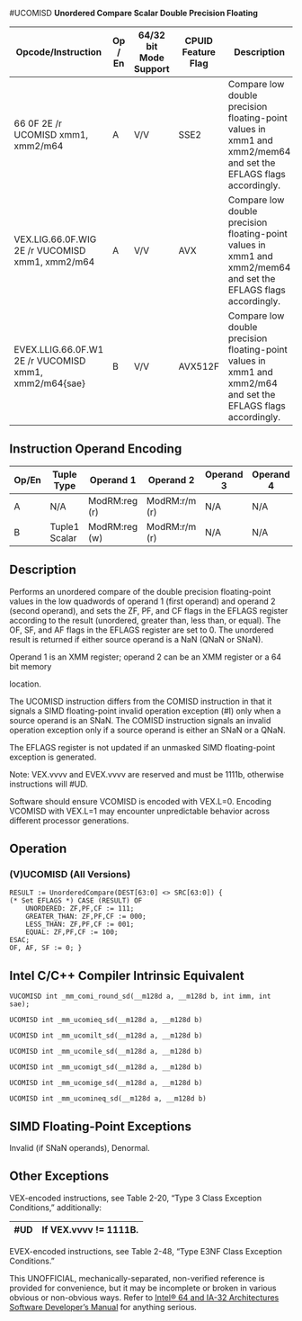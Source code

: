 #UCOMISD
**Unordered Compare Scalar Double Precision Floating**

| Opcode/Instruction                                    | Op / En | 64/32 bit Mode Support | CPUID Feature Flag | Description                                                                                                     |
| ----------------------------------------------------- | ------- | ---------------------- | ------------------ | --------------------------------------------------------------------------------------------------------------- |
| 66 0F 2E /r UCOMISD xmm1, xmm2/m64                    | A       | V/V                    | SSE2               | Compare low double precision floating-point values in xmm1 and xmm2/mem64 and set the EFLAGS flags accordingly. |
| VEX.LIG.66.0F.WIG 2E /r VUCOMISD xmm1, xmm2/m64       | A       | V/V                    | AVX                | Compare low double precision floating-point values in xmm1 and xmm2/mem64 and set the EFLAGS flags accordingly. |
| EVEX.LLIG.66.0F.W1 2E /r VUCOMISD xmm1, xmm2/m64{sae} | B       | V/V                    | AVX512F            | Compare low double precision floating-point values in xmm1 and xmm2/m64 and set the EFLAGS flags accordingly.   |

## Instruction Operand Encoding

| Op/En | Tuple Type    | Operand 1     | Operand 2     | Operand 3 | Operand 4 |
| ----- | ------------- | ------------- | ------------- | --------- | --------- |
| A     | N/A           | ModRM:reg (r) | ModRM:r/m (r) | N/A       | N/A       |
| B     | Tuple1 Scalar | ModRM:reg (w) | ModRM:r/m (r) | N/A       | N/A       |

## Description

Performs an unordered compare of the double precision floating-point values in the low quadwords of operand 1 (first operand) and operand 2 (second operand), and sets the ZF, PF, and CF flags in the EFLAGS register according to the result (unordered, greater than, less than, or equal). The OF, SF, and AF flags in the EFLAGS register are set to 0. The unordered result is returned if either source operand is a NaN (QNaN or SNaN).

Operand 1 is an XMM register; operand 2 can be an XMM register or a 64 bit memory

location.

The UCOMISD instruction differs from the COMISD instruction in that it signals a SIMD floating-point invalid operation exception (#​I) only when a source operand is an SNaN. The COMISD instruction signals an invalid operation exception only if a source operand is either an SNaN or a QNaN.

The EFLAGS register is not updated if an unmasked SIMD floating-point exception is generated.

Note: VEX.vvvv and EVEX.vvvv are reserved and must be 1111b, otherwise instructions will #​​​UD.

Software should ensure VCOMISD is encoded with VEX.L=0. Encoding VCOMISD with VEX.L=1 may encounter unpredictable behavior across different processor generations.

## Operation

### (V)UCOMISD (All Versions)

```
RESULT := UnorderedCompare(DEST[63:0] <> SRC[63:0]) {
(* Set EFLAGS *) CASE (RESULT) OF
    UNORDERED: ZF,PF,CF := 111;
    GREATER_THAN: ZF,PF,CF := 000;
    LESS_THAN: ZF,PF,CF := 001;
    EQUAL: ZF,PF,CF := 100;
ESAC;
OF, AF, SF := 0; }

```

## Intel C/C++ Compiler Intrinsic Equivalent

```
VUCOMISD int _mm_comi_round_sd(__m128d a, __m128d b, int imm, int sae);

```

```
UCOMISD int _mm_ucomieq_sd(__m128d a, __m128d b)

```

```
UCOMISD int _mm_ucomilt_sd(__m128d a, __m128d b)

```

```
UCOMISD int _mm_ucomile_sd(__m128d a, __m128d b)

```

```
UCOMISD int _mm_ucomigt_sd(__m128d a, __m128d b)

```

```
UCOMISD int _mm_ucomige_sd(__m128d a, __m128d b)

```

```
UCOMISD int _mm_ucomineq_sd(__m128d a, __m128d b)

```

## SIMD Floating-Point Exceptions

Invalid (if SNaN operands), Denormal.

## Other Exceptions

VEX-encoded instructions, see Table 2-20, “Type 3 Class Exception Conditions,” additionally:

| #​​​UD | If VEX.vvvv != 1111B. |
| ------ | --------------------- |

EVEX-encoded instructions, see Table 2-48, “Type E3NF Class Exception Conditions.”

This UNOFFICIAL, mechanically-separated, non-verified reference is provided for convenience, but it may be
incomplete or broken in various obvious or non-obvious
ways. Refer to [Intel® 64 and IA-32 Architectures Software Developer’s Manual](https://software.intel.com/en-us/download/intel-64-and-ia-32-architectures-sdm-combined-volumes-1-2a-2b-2c-2d-3a-3b-3c-3d-and-4) for anything serious.
